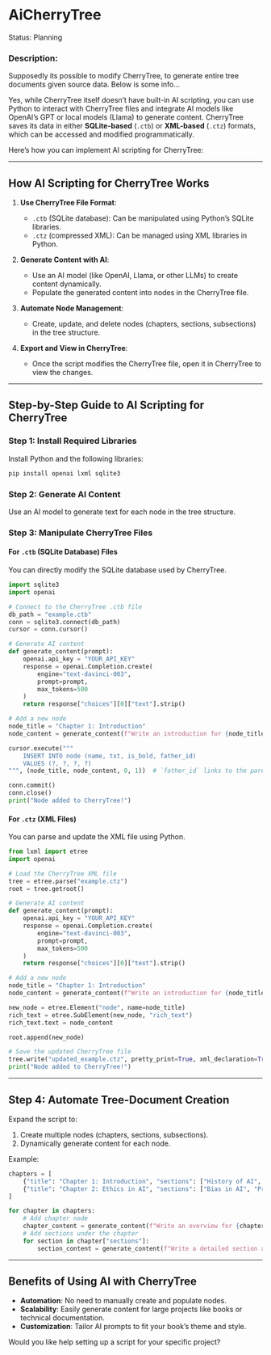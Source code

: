 # AiCherryTree
Status: Planning

### Description:
Supposedly its possible to modify CherryTree, to generate entire tree documents given source data. Below is some info...


Yes, while CherryTree itself doesn’t have built-in AI scripting, you can use Python to interact with CherryTree files and integrate AI models like OpenAI’s GPT or local models (Llama) to generate content. CherryTree saves its data in either **SQLite-based** (`.ctb`) or **XML-based** (`.ctz`) formats, which can be accessed and modified programmatically.

Here’s how you can implement AI scripting for CherryTree:

---

## **How AI Scripting for CherryTree Works**

1. **Use CherryTree File Format**:
   - `.ctb` (SQLite database): Can be manipulated using Python’s SQLite libraries.
   - `.ctz` (compressed XML): Can be managed using XML libraries in Python.

2. **Generate Content with AI**:
   - Use an AI model (like OpenAI, Llama, or other LLMs) to create content dynamically.
   - Populate the generated content into nodes in the CherryTree file.

3. **Automate Node Management**:
   - Create, update, and delete nodes (chapters, sections, subsections) in the tree structure.

4. **Export and View in CherryTree**:
   - Once the script modifies the CherryTree file, open it in CherryTree to view the changes.

---

## **Step-by-Step Guide to AI Scripting for CherryTree**

### **Step 1: Install Required Libraries**
Install Python and the following libraries:
```bash
pip install openai lxml sqlite3
```

### **Step 2: Generate AI Content**
Use an AI model to generate text for each node in the tree structure.

### **Step 3: Manipulate CherryTree Files**

#### **For `.ctb` (SQLite Database) Files**
You can directly modify the SQLite database used by CherryTree.

```python
import sqlite3
import openai

# Connect to the CherryTree .ctb file
db_path = "example.ctb"
conn = sqlite3.connect(db_path)
cursor = conn.cursor()

# Generate AI content
def generate_content(prompt):
    openai.api_key = "YOUR_API_KEY"
    response = openai.Completion.create(
        engine="text-davinci-003",
        prompt=prompt,
        max_tokens=500
    )
    return response["choices"][0]["text"].strip()

# Add a new node
node_title = "Chapter 1: Introduction"
node_content = generate_content(f"Write an introduction for {node_title}")

cursor.execute("""
    INSERT INTO node (name, txt, is_bold, father_id) 
    VALUES (?, ?, ?, ?)
""", (node_title, node_content, 0, 1))  # `father_id` links to the parent node

conn.commit()
conn.close()
print("Node added to CherryTree!")
```

#### **For `.ctz` (XML Files)**
You can parse and update the XML file using Python.

```python
from lxml import etree
import openai

# Load the CherryTree XML file
tree = etree.parse("example.ctz")
root = tree.getroot()

# Generate AI content
def generate_content(prompt):
    openai.api_key = "YOUR_API_KEY"
    response = openai.Completion.create(
        engine="text-davinci-003",
        prompt=prompt,
        max_tokens=500
    )
    return response["choices"][0]["text"].strip()

# Add a new node
node_title = "Chapter 1: Introduction"
node_content = generate_content(f"Write an introduction for {node_title}")

new_node = etree.Element("node", name=node_title)
rich_text = etree.SubElement(new_node, "rich_text")
rich_text.text = node_content

root.append(new_node)

# Save the updated CherryTree file
tree.write("updated_example.ctz", pretty_print=True, xml_declaration=True, encoding="UTF-8")
print("Node added to CherryTree!")
```

---

## **Step 4: Automate Tree-Document Creation**
Expand the script to:
1. Create multiple nodes (chapters, sections, subsections).
2. Dynamically generate content for each node.

Example:
```python
chapters = [
    {"title": "Chapter 1: Introduction", "sections": ["History of AI", "Modern AI Trends"]},
    {"title": "Chapter 2: Ethics in AI", "sections": ["Bias in AI", "Privacy Concerns"]}
]

for chapter in chapters:
    # Add chapter node
    chapter_content = generate_content(f"Write an overview for {chapter['title']}")
    # Add sections under the chapter
    for section in chapter["sections"]:
        section_content = generate_content(f"Write a detailed section about {section}")
```

---

## **Benefits of Using AI with CherryTree**
- **Automation**: No need to manually create and populate nodes.
- **Scalability**: Easily generate content for large projects like books or technical documentation.
- **Customization**: Tailor AI prompts to fit your book’s theme and style.

Would you like help setting up a script for your specific project?
